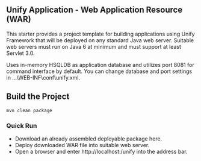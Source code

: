 ## Unify Application - Web Application Resource (WAR)
This starter provides a project template for building applications using Unify Framework that will be deployed on any standard Java web server. Suitable web servers must run on Java 6 at minimum and must support at least Servlet 3.0.

Uses in-memory HSQLDB as application database and utilizes port 8081 for command interface by default. You can change database and port settings in ...\WEB-INF\conf\unify.xml.

## Build the Project

```
mvn clean package
```
 
### Quick Run
* Download an already assembled deployable package here.
* Deploy downloaded WAR file into suitable web server.
* Open a browser and enter http://localhost:<Port Number>/unify into the address bar.
